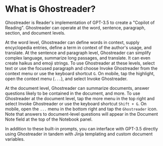 # What is Ghostreader?

Ghostreader is Reader's implementation of GPT-3.5 to create a "Copilot of Reading". Ghostreader can operate at the word, sentence, paragraph, section, and document levels.

At the word level, Ghostreader can define words in context, supply encyclopedia entries, define a term in context of the author's usage, and translate. At the sentence and paragraph level, Ghostreader can simplify complex language, summarize long passages, and translate. It can even create haikus and emoji strings. To use Ghostreader at these levels, select text or use the focused paragraph and choose Invoke Ghostreader from the context menu or use the keyboard shortcut `G`. On mobile, tap the highlight, open the context menu (`...`), and select Invoke Ghostreader.

At the document level, Ghostreader can summarize documents, answer questions likely to be contained in the document, and more. To use Ghostreader at the document level, tap the more menu in the top right and select Invoke Ghostreader or use the keyboard shortcut `Shift + G`. On mobile, open the `...` menu in the bottom right and tap the `Ghostreader` icon. Note that answers to document-level questions will appear in the Document Note field at the top of the Notebook panel.

In addition to these built-in prompts, you can interface with GPT-3.5 directly using Ghostreader in tandem with Jinja templating and custom document variables.
